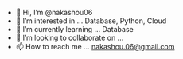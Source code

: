 - 👋 Hi, I’m @nakashou06
- 👀 I’m interested in ... Database, Python, Cloud
- 🌱 I’m currently learning ... Database
- 💞️ I’m looking to collaborate on ... 
- 📫 How to reach me ... nakashou.06@gmail.com

<!---
nakashou06/nakashou06 is a ✨ special ✨ repository because its `README.md` (this file) appears on your GitHub profile.
You can click the Preview link to take a look at your changes.
--->
